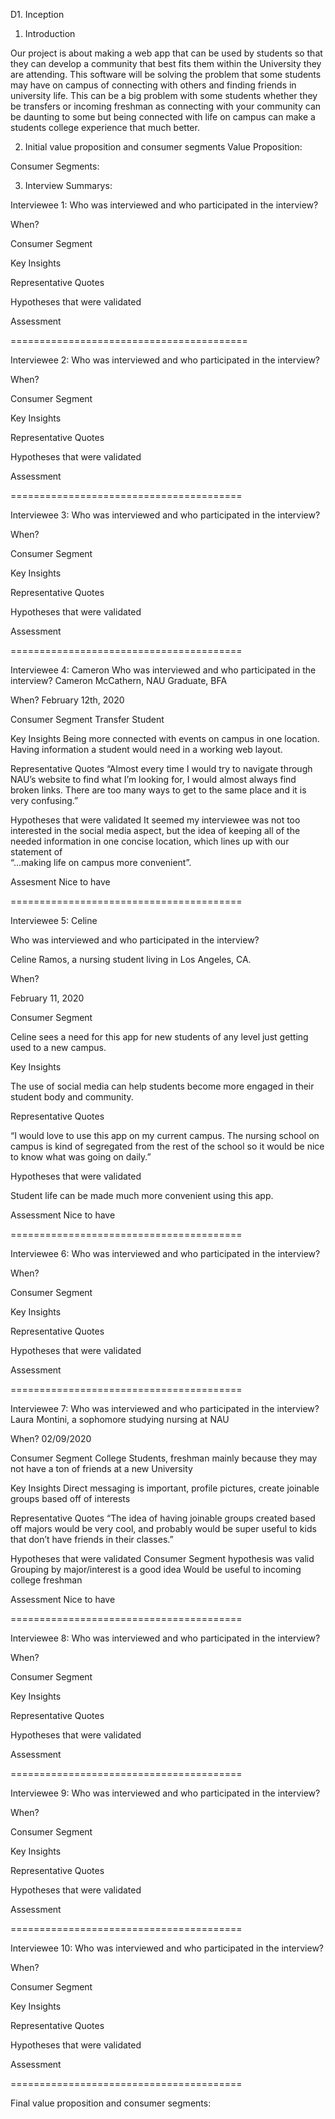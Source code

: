 D1. Inception

1. Introduction

  Our project is about making a web app that can be used by students so that they can develop a community that best fits them within the 
University they are attending. This software will be solving the problem that some students may have on campus of connecting with others 
and finding friends in university life. This can be a big problem with some students whether they be transfers or incoming freshman as 
connecting with your community can be daunting to some but being connected with life on campus can make a students college experience 
that much better.

2. Initial value proposition and consumer segments
  Value Proposition:
  
  Consumer Segments:
  
3. Interview Summarys:

Interviewee 1:
  Who was interviewed and who participated in the interview?
  
  When?
  
  Consumer Segment
  
  Key Insights
  
  Representative Quotes
  
  Hypotheses that were validated
  
  Assessment
  
  =========================================
  
  Interviewee 2:
  Who was interviewed and who participated in the interview?
  
  When?
  
  Consumer Segment
  
  Key Insights
  
  Representative Quotes
  
  Hypotheses that were validated
  
  Assessment
  
  ========================================
    
  Interviewee 3:
  Who was interviewed and who participated in the interview?
  
  When?
  
  Consumer Segment
  
  Key Insights
  
  Representative Quotes
  
  Hypotheses that were validated
  
  Assessment
  
  ========================================
    
  Interviewee 4: Cameron
  Who was interviewed and who participated in the interview?
  Cameron McCathern, NAU Graduate, BFA
  
  When?
  February 12th, 2020
  
  Consumer Segment
  Transfer Student
  
  Key Insights
  Being more connected with events on campus in one location.
  Having information a student would need in a working web layout.
  
  Representative Quotes
  “Almost every time I would try to navigate through NAU’s website to find what I’m looking for, I 
  would almost always find broken links. There are too many ways to get to the same place and it is 
  very confusing.”
  
  Hypotheses that were validated
  It seemed my interviewee was not too interested in the social media aspect, but the idea of keeping 
  all of the needed information in one concise location, which lines up with our statement of  
  “...making life on campus more convenient”.
  
  Assesment
  Nice to have
  
  ========================================
    
  Interviewee 5: Celine
  
  Who was interviewed and who participated in the interview?
  
  Celine Ramos, a nursing student living in Los Angeles, CA.
  
  When?
  
  February 11, 2020
  
  Consumer Segment
  
  Celine sees a need for this app for new students of any level just getting used to a new campus.
  
  Key Insights
  
  The use of social media can help students become more engaged in their student body and community.
  
  Representative Quotes
  
  “I would love to use this app on my current campus. The nursing school on campus is kind of segregated from the rest of the school so   it would be nice to know what was going on daily.”

  
  Hypotheses that were validated
  
  Student life can be made much more convenient using this app.
  
  Assessment
  Nice to have
  
  ========================================
    
  Interviewee 6:
  Who was interviewed and who participated in the interview?
  
  When?
  
  Consumer Segment
  
  Key Insights
  
  Representative Quotes
  
  Hypotheses that were validated
  
  Assessment
  
  ========================================
    
  Interviewee 7:
  Who was interviewed and who participated in the interview?
  Laura Montini, a sophomore studying nursing at NAU
  
  When?
  02/09/2020
  
  Consumer Segment
  College Students, freshman mainly because they may not have a ton of friends at a new University
  
  Key Insights
  Direct messaging is important, profile pictures, create joinable groups based off  of interests
  
  Representative Quotes
  “The idea of having joinable groups created based off majors would be very cool, and probably would be super useful to kids that don’t have friends in their classes.”
  
  Hypotheses that were validated
  Consumer Segment hypothesis was valid
  Grouping by major/interest is a good idea
  Would be useful to incoming college freshman

  
  Assessment
  Nice to have
  
  ========================================
    
  Interviewee 8:
  Who was interviewed and who participated in the interview?
  
  When?
  
  Consumer Segment
  
  Key Insights
  
  Representative Quotes
  
  Hypotheses that were validated
  
  Assessment
  
  ========================================
    
  Interviewee 9:
  Who was interviewed and who participated in the interview?
  
  When?
  
  Consumer Segment
  
  Key Insights
  
  Representative Quotes
  
  Hypotheses that were validated
  
  Assessment
  
  ========================================
    
  Interviewee 10:
  Who was interviewed and who participated in the interview?
  
  When?
  
  Consumer Segment
  
  Key Insights
  
  Representative Quotes
  
  Hypotheses that were validated
  
  Assessment
  
  ========================================
  
  Final value proposition and consumer segments:
 
